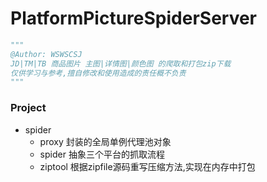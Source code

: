 # PlatformPictureSpiderServer

```python
"""
@Author: WSWSCSJ
JD|TM|TB 商品图片 主图|详情图|颜色图 的爬取和打包zip下载
仅供学习与参考,擅自修改和使用造成的责任概不负责
"""
```
### Project
+ spider
    + proxy 封装的全局单例代理池对象
    + spider 抽象三个平台的抓取流程
    + ziptool 根据zipfile源码重写压缩方法,实现在内存中打包
